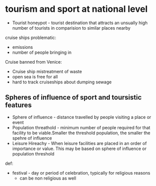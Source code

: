 # tourism and sport at national level

- Tourist honeypot - tourist destination that attracts an unsually high number of tourists in comparision to similar places nearby


cruise ships problematic: 
- emissions
- number of people bringing in

Cruise banned from Venice: 
- Cruise ship mistreatment of waste
- open sea is free for all
- hard to track cruiseships about dumping sewage

## Spheres of influence of sport and toursistic features
- Sphere of influence - distance travelled by people visiting a place or event
- Population threathold - minimum number of people required for that facility to be viable.Smaller the threshold population, the smaller the spehre of influence
- Leisure Hireachy - When leisure facilities are placed in an order of importance or value. This may be based on sphere of influence or population threshold

def: 
- festival - day or period of celebration, typically for religious reasons
	- can be non religious as well




